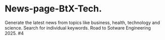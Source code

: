 # News-page-BtX-Tech.
Generate the latest news from topics like business, health, technology and science. Search for individual keywords. Road to Sotware Engineering 2025. #4
